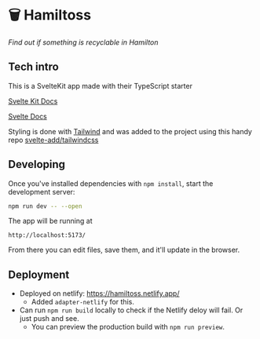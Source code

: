 # 🗑 Hamiltoss

_Find out if something is recyclable in Hamilton_

## Tech intro

This is a SvelteKit app made with their TypeScript starter

[Svelte Kit Docs](https://kit.svelte.dev/docs/introduction)

[Svelte Docs](https://svelte.dev/docs)

Styling is done with [Tailwind](https://tailwindcss.com/docs/installation) and was added to the project using this handy repo [svelte-add/tailwindcss](https://github.com/svelte-add/tailwindcss)

## Developing

Once you've installed dependencies with `npm install`, start the development server:

```bash
npm run dev -- --open
```

The app will be running at

```
http://localhost:5173/
```

From there you can edit files, save them, and it'll update in the browser.

## Deployment

- Deployed on netlify: https://hamiltoss.netlify.app/
  - Added `adapter-netlify` for this.
- Can run `npm run build` locally to check if the Netlify deloy will fail. Or just push and see.
  - You can preview the production build with `npm run preview`.
